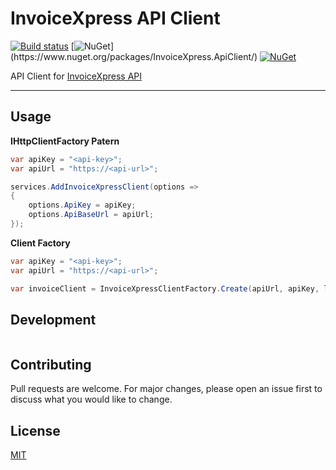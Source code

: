 # InvoiceXpress API Client 

[![Build status](https://ci.appveyor.com/api/projects/status/nxyu6ufnf6h73q3g?svg=true)](https://ci.appveyor.com/project/antunesl/invoicexpress-client) [![NuGet](https://img.shields.io/nuget/v/InvoiceXpress.ApiClient.svg?)](https://www.nuget.org/packages/InvoiceXpress.ApiClient/) [![NuGet](https://img.shields.io/nuget/dt/InvoiceXpress.ApiClient.svg)](https://www.nuget.org/packages/InvoiceXpress.ApiClient/) 

API Client for [InvoiceXpress API](https://developers.invoicexpress.com/docs/versions/2.0.0)

***

## Usage

**IHttpClientFactory Patern**

```csharp
var apiKey = "<api-key>";
var apiUrl = "https://<api-url>";

services.AddInvoiceXpressClient(options =>
{
    options.ApiKey = apiKey;
    options.ApiBaseUrl = apiUrl;
});
```

**Client Factory**

```csharp
var apiKey = "<api-key>";
var apiUrl = "https://<api-url>";

var invoiceClient = InvoiceXpressClientFactory.Create(apiUrl, apiKey, logger);
```


## Development

```

```

## Contributing

Pull requests are welcome. For major changes, please open an issue first to discuss what you would like to change.

## License

[MIT](https://choosealicense.com/licenses/mit/)
